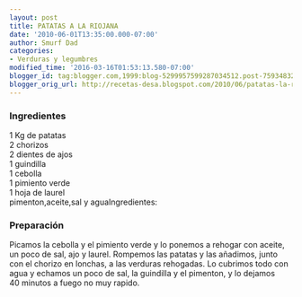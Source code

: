 ```yaml
---
layout: post
title: PATATAS A LA RIOJANA
date: '2010-06-01T13:35:00.000-07:00'
author: Smurf Dad
categories:
- Verduras y legumbres
modified_time: '2016-03-16T01:53:13.580-07:00'
blogger_id: tag:blogger.com,1999:blog-5299957599287034512.post-7593483236878197034
blogger_orig_url: http://recetas-desa.blogspot.com/2010/06/patatas-la-riojana.html
---
```


<h3>Ingredientes</h3>1 Kg de patatas<br />2 chorizos<br />2 dientes de ajos<br />1 guindilla<br />1 cebolla<br />1 pimiento verde<br />1 hoja de laurel<br />pimenton,aceite,sal y aguaIngredientes:<br /><h3>Preparación</h3>Picamos la cebolla y el pimiento verde y lo ponemos a rehogar con aceite,<br />un poco de sal, ajo y laurel. Rompemos las patatas y las añadimos, junto<br />con el chorizo en lonchas, a las verduras rehogadas. Lo cubrimos todo con<br />agua y echamos un poco de sal, la guindilla y el pimenton, y lo dejamos<br />40 minutos a fuego no muy rapido.